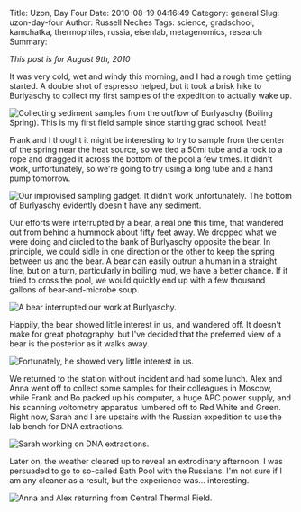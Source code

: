 Title: Uzon, Day Four
Date: 2010-08-19 04:16:49
Category: general
Slug: uzon-day-four
Author: Russell Neches
Tags: science, gradschool, kamchatka, thermophiles, russia, eisenlab, metagenomics, research
Summary: 


*This post is for August 9th, 2010*

It was very cold, wet and windy this morning, and I had a rough time
getting started. A double shot of espresso helped, but it took a brisk
hike to Burlyaschy to collect my first samples of the expedition to
actually wake up.

![Collecting sediment samples from the outflow of Burlyaschy (Boiling
Spring). This is my first field sample since starting grad school.
Neat!](http://vort.org/media/images/sampling_at_boiling_spring.jpeg)

Frank and I thought it might be interesting to try to sample from the
center of the spring near the heat source, so we tied a 50ml tube and a
rock to a rope and dragged it across the bottom of the pool a few times.
It didn't work, unfortunately, so we're going to try using a long tube
and a hand pump tomorrow.

![Our improvised sampling gadget. It didn't work unfortunately. The
bottom of Burlyaschy evidently doesn't have any sediment.](http://vort.org/media/images/sampling_gadget.jpeg)

Our efforts were interrupted by a bear, a real one this time, that
wandered out from behind a hummock about fifty feet away. We dropped
what we were doing and circled to the bank of Burlyaschy opposite the
bear. In principle, we could sidle in one direction or the other to keep
the spring between us and the bear. A bear can easily outrun a human in
a straight line, but on a turn, particularly in boiling mud, we have a
better chance. If it tried to cross the pool, we would quickly end up
with a few thousand gallons of bear-and-microbe soup.

![A bear interrupted our work at Burlyaschy.](http://vort.org/media/images/bear_at_boiling_spring.jpeg)

Happily, the bear showed little interest in us, and wandered off. It
doesn't make for great photography, but I've decided that the preferred
view of a bear is the posterior as it walks away.

![Fortunately, he showed very little interest in us.](http://vort.org/media/images/bear_at_boiling_spring_2.jpeg)

We returned to the station without incident and had some lunch. Alex and
Anna went off to collect some samples for their colleagues in Moscow,
while Frank and Bo packed up his computer, a huge APC power supply, and
his scanning voltometry apparatus lumbered off to Red White and Green.
Right now, Sarah and I are upstairs with the Russian expedition to use
the lab bench for DNA extractions.

![Sarah working on DNA extractions.](http://vort.org/media/images/sarah_DNA_extraction.jpeg)

Later on, the weather cleared up to reveal an extrodinary afternoon. I
was persuaded to go to so-called Bath Pool with the Russians. I'm not
sure if I am any cleaner as a result, but the experience was...
interesting.

![Anna and Alex returning from Central Thermal Field.](http://vort.org/media/images/alex_and_anna_returning.jpeg)
